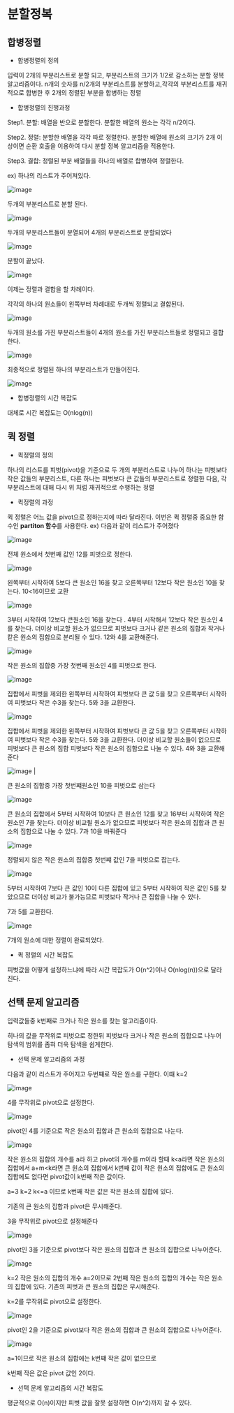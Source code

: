 # 분할정복

## 합병정렬 
* 합병정렬의 정의

입력이 2개의 부분리스트로 분할 되고, 부분리스트의 크기가 1/2로 감소하는 분할 정복 알고리즘이다. n개의 숫자를 n/2개의 부분리스트를 분할하고,각각의 부분리스트를 재귀적으로 합병한 후 2개의 정렬된 부분을 합병하는 정렬 

* 합병정렬의 진행과정

Step1. 분할: 배열을 반으로 분할한다. 분할한 배열의 원소는 각각 n/2이다.

Step2. 정렬: 분할한 배열을 각각 따로 정렬한다. 분할한 배열에 원소의 크기가 2개 이상이면 순환 호출을 이용하여 다시 분할 정복 알고리즘을 적용한다.

Step3. 결합: 정렬된 부분 배열들을 하나의 배열로 합병하여 정렬한다.

ex)
하나의 리스트가 주어져있다.

![image](https://user-images.githubusercontent.com/100903674/159172023-769cba27-239f-464b-b52e-88722d225f2e.png)




두개의 부분리스트로 분할 된다.

![image](https://user-images.githubusercontent.com/100903674/159172294-7cafd5eb-1f47-416a-b440-ca43affc50ee.png)


두개의 부분리스트들이 분열되어 4개의 부분리스트로 분할되었다

![image](https://user-images.githubusercontent.com/100903674/159172448-441636f9-34fe-4f6b-938a-074ec16c8021.png)


분할이 끝났다. 
 
 ![image](https://user-images.githubusercontent.com/100903674/159172336-718e610d-8bf8-4600-a5e7-f05449bbd831.png)


이제는 정렬과 결합을 할 차례이다.

각각의 하나의 원소들이 왼쪽부터 차례대로 두개씩 정렬되고 결합된다.

![image](https://user-images.githubusercontent.com/100903674/159172390-86436d19-5618-4a4d-83d1-325c65470b15.png)


두개의 원소를 가진 부분리스트들이 4개의 원소를 가진 부분리스트들로 정렬되고 결합한다.

![image](https://user-images.githubusercontent.com/100903674/159172566-a9f8d135-ec97-42c1-9fe6-83c470058338.png)

 
최종적으로 정렬된 하나의 부분리스트가 만들어진다.

![image](https://user-images.githubusercontent.com/100903674/159172404-2c423135-7541-40cb-8f44-db0a07e44f1e.png)

* 합병정렬의 시간 복잡도

대체로 시간 복잡도는 O(nlog(n))




## 퀵 정렬

* 퀵정렬의 정의

하나의 리스트를 피벗(pivot)을 기준으로 두 개의 부분리스트로 나누어 하나는 피벗보다 작은 값들의 부분리스트, 다른 하나는 피벗보다 큰 값들의 부분리스트로 정렬한 다음, 각 부분리스트에 대해 다시 위 처럼 재귀적으로 수행하는 정렬


* 퀵정렬의 과정

퀵 정렬은 어느 값을 pivot으로 정하는지에 따라 달라진다. 이번은 퀵 정렬중 중요한 함수인 **partiton 함수**를 사용한다.
ex)
다음과 같이 리스트가 주어졌다

![image](https://user-images.githubusercontent.com/100903674/159172669-8f0cf37a-2c16-4c7a-b5fa-851c4b275f55.png)


전체 원소에서 첫번째 값인 12를 피벗으로 정한다.

![image](https://user-images.githubusercontent.com/100903674/159172691-b9b025af-94ea-4038-8979-0e23bdc7a7e5.png)


왼쪽부터 시작하여 5보다 큰 원소인 16을 찾고 오른쪽부터 12보다 작은 원소인 10을 찾는다. 10<16이므로 교환

![image](https://user-images.githubusercontent.com/100903674/159172704-b93ceaed-e7bb-41a4-a310-c3a6619c80bc.png)


3부터 시작하여 12보다 큰원소인 16을 찾는다 . 4부터 시작해서 12보다 작은 원소인 4를 찾는다. 더이상 비교할 원소가 없으므로 피벗보다 크거나 같은 원소의 집합과 작거나 캍은 원소의 집합으로 분리될 수 있다. 12와 4를 교환해준다.

![image](https://user-images.githubusercontent.com/100903674/159172722-11c1c90e-0e31-4c0b-8e40-2ca22bc72cab.png)


작은 원소의 집합중 가장 첫번째 원소인 4를 피벗으로 한다.

![image](https://user-images.githubusercontent.com/100903674/159172742-f5e11151-b0a9-4b96-9dab-34c8d204e228.png)

집합에서 피벗을 제외한 왼쪽부터 시작하여 피벗보다 큰 값 5을 찾고 오른쪽부터 시작하여 피벗보다 작은 수3을 찾는다. 5와 3을 교환한다.

![image](https://user-images.githubusercontent.com/100903674/159172776-0c9d7a7c-ddc4-40c5-8bb2-6bc1738d6ceb.png)




집합에서 피벗을 제외한 왼쪽부터 시작하여 피벗보다 큰 값 5을 찾고 오른쪽부터 시작하여 피벗보다 작은 수3을 찾는다. 5와 3을 교환한다.
더이상 비교할 원소들이 없으므로 피벗보다 큰 원소의 집합 피벗보다 작은 원소의 집합으로 나눌 수 있다. 4와 3을 교환해준다

  ![image](https://user-images.githubusercontent.com/100903674/159172800-0662d667-c1bd-4750-bf80-12a2b88f0ca1.png)
                     |

큰 원소의 집합중 가장 첫번쨰원소인 10을 피벗으로 삼는다

![image](https://user-images.githubusercontent.com/100903674/159172815-0046081a-2dfe-445a-89dd-b4ea1d8223e8.png)


큰 원소의 집합에서 5부터 시작하여 10보다 큰 원소인 12를 찾고 16부터 시작하여 작은 원소인 7을 찾는다.
더이상 비교될 원소가 없으므로 피벗보다 작은 원소의 집합과 큰 원소의 집합으로 나눌 수 있다. 7과 10을 바꿔준다

![image](https://user-images.githubusercontent.com/100903674/159172846-7c863d21-3da5-4172-9dd6-1529bf1f7c4a.png)


정렬되지 않은 작은 원소의 집합중 첫번쨰 값인 7을 피벗으로 잡는다.

![image](https://user-images.githubusercontent.com/100903674/159172865-537149b2-8452-49e9-a77c-357a80385306.png)


5부터 시작하여 7보다 큰 값인 10이 다른 집합에 있고 5부터 시작하여 작은 값인 5를 찾았으므로 더이상 비교가 불가능므로 피벗보다 작거나 큰 집합을 나눌 수 있다.

7과 5를 교환한다.

![image](https://user-images.githubusercontent.com/100903674/159172884-f79624ac-6994-4c16-b40a-d025eda3ec30.png)


7개의 원소에 대한 정렬이 완료되었다.

* 퀵 정렬의 시간 복잡도

피벗값을 어떻게 설정하느냐에 따라 시간 복잡도가 O(n^2)이나 O(nlog(n))으로 달라진다.


## 선택 문제 알고리즘
입력값들중 k번째로 크거나 작은  원소를 찾는 알고리즘이다.

히나의 값을 무작위로 피벗으로 정한뒤 피벗보다 크거나 작은 원소의 집합으로 나누어 탐색의 범위를 좁혀 더욱 탐색을 쉽게한다.

* 선택 문제 알고리즘의 과정

다음과 같이 리스트가 주어지고 두번쨰로 작은 원소를 구한다. 이떄 k=2

![image](https://user-images.githubusercontent.com/100903674/159172920-23320e47-323a-4694-bd79-f9bfc06bc1bd.png)



4를  무작위로 pivot으로 설정한다. 

![image](https://user-images.githubusercontent.com/100903674/159172968-8b15ca51-c6ab-4303-b2ac-706ff4be6e59.png)


pivot인 4를 기준으로 작은 원소의 집합과 큰 원소의 집합으로 나눈다.

![image](https://user-images.githubusercontent.com/100903674/159172996-97bbd4cb-c165-43f8-899d-e57450d292b7.png)


작은 원소의 집합의 개수를 a라 하고 pivot의 개수를 m이라 할때 
k<a라면 작은 원소의 집합에서
a+m<k라면 큰 원소의 집합에서
k번째 값이 작은 원소의 집합에도 큰 원소의 집합에도 없다면 pivot값이 k번째 작은 값이다.

a=3
k=2
k<=a 이므로 
k번째 작은 값은 작은 원소의 집합에 있다.

기존의 큰 원소의 집합과 pivot은 무시해준다.


3을 무작위로 pivot으로 설정해준다

![image](https://user-images.githubusercontent.com/100903674/159173111-6e51b469-96ca-47cf-a820-1bf9404a2a2f.png)



pivot인 3을 기준으로 pivot보다 작은 원소의 집합과 큰 원소의 집합으로 나누어준다.

![image](https://user-images.githubusercontent.com/100903674/159173131-6920adf5-2460-4e80-9423-e68030628246.png)

k=2
작은 원소의 집합의 개수 a=2이므로
2번째 작은 원소의 집합의 개수는 작은 원소의 집합에 있다.
기존의 피벗과 큰 원소의 집합은 무시해준다.

k=2를 무작위로 pivot으로 설정한다.

![image](https://user-images.githubusercontent.com/100903674/159173157-026be1b1-979b-42b9-9170-f192653d3780.png)


pivot인 2을 기준으로 pivot보다 작은 원소의 집합과 큰 원소의 집합으로 나누어준다.

![image](https://user-images.githubusercontent.com/100903674/159173178-08df2535-f0b7-4708-8135-1652b9b65b04.png)


a=1이므로 작은 원소의 집합에는 k번쨰 작은 값이 없으므로

k번째 작은 값은 pivot 값인 2이다.


* 선택 문제 알고리즘의 시간 복잡도

평균적으로 O(n)이지만 피벗 값을 잘못 설정하면 O(n^2)까지 갈 수 있다.
